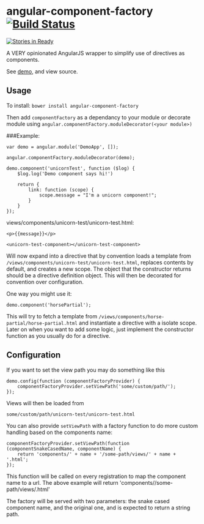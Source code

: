 angular-component-factory [![Build Status](https://travis-ci.org/kennethlynne/angular-component-factory.png?branch=master)](https://travis-ci.org/kennethlynne/angular-component-factory)
=========================
[![Stories in Ready](https://badge.waffle.io/kennethlynne/angular-component-factory.png?label=ready)](http://waffle.io/kennethlynne/angular-component-factory)

A VERY opinionated AngularJS wrapper to simplify use of directives as components.

See [demo](http://kennethlynne.github.io/angular-component-factory/), and view source.

## Usage
To install: ```bower install angular-component-factory```

Then add ```componentFactory``` as a dependancy to your module or decorate module using ```angular.componentFactory.moduleDecorator(<your module>)```

###Example:
```
var demo = angular.module('DemoApp', []);

angular.componentFactory.moduleDecorator(demo);

demo.component('unicornTest', function ($log) {
    $log.log('Demo component says hi!')

    return {
        link: function (scope) {
            scope.message = "I'm a unicorn component!";
        }
    }
});
```

views/components/unicorn-test/unicorn-test.html:
```
<p>{{message}}</p>
```

```
<unicorn-test-component></unicorn-test-component>
```

Will now expand into a directive that by convention loads a template from ```/views/components/unicorn-test/unicorn-test.html```, replaces contents by default, and creates a new scope.
The object that the constructor returns should be a directive definition object. This will then be decorated for convention over configuration.

One way you might use it:

 ```
 demo.component('horsePartial');
 ```

This will try to fetch a template from ```/views/components/horse-partial/horse-partial.html``` and instantiate a directive with a isolate scope.
Later on when you want to add some logic, just implement the constructor function as you usually do for a directive.

## Configuration
If you want to set the view path you may do something like this
```
demo.config(function (componentFactoryProvider) {
    componentFactoryProvider.setViewPath('some/custom/path/');
});
```
Views will then be loaded from
```
some/custom/path/unicorn-test/unicorn-test.html
```

You can also provide `setViewPath` with a factory function to do more custom handling based on the components name:

```
componentFactoryProvider.setViewPath(function (componentSnakeCasedName, componentName) {
    return 'components/' + name + '/some-path/views/' + name + '.html';
});
```
This function will be called on every registration to map the component name to a url.
The above example will return 'components/<name>/some-path/views/<name>.html'

The factory will be served with two parameters: the snake cased component name, and the original one, and is expected to return a string path.